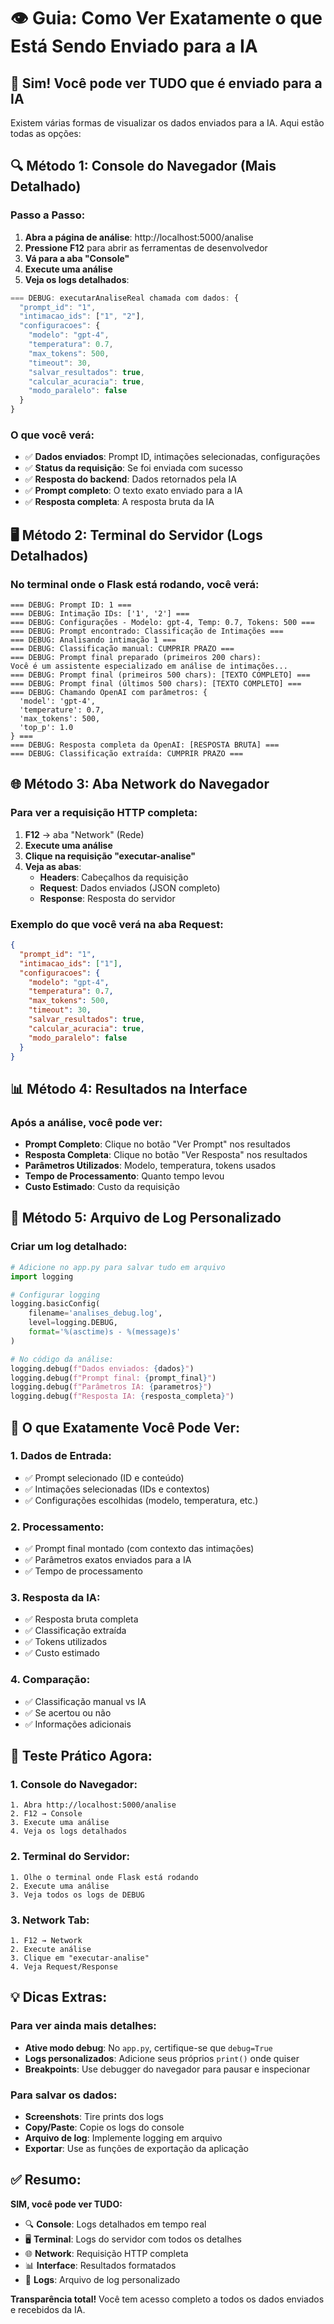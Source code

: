 # 👁️ Guia: Como Ver Exatamente o que Está Sendo Enviado para a IA

## 🎯 **Sim! Você pode ver TUDO que é enviado para a IA**

Existem várias formas de visualizar os dados enviados para a IA. Aqui estão todas as opções:

## 🔍 **Método 1: Console do Navegador (Mais Detalhado)**

### **Passo a Passo:**
1. **Abra a página de análise**: http://localhost:5000/analise
2. **Pressione F12** para abrir as ferramentas de desenvolvedor
3. **Vá para a aba "Console"**
4. **Execute uma análise**
5. **Veja os logs detalhados**:

```javascript
=== DEBUG: executarAnaliseReal chamada com dados: {
  "prompt_id": "1",
  "intimacao_ids": ["1", "2"],
  "configuracoes": {
    "modelo": "gpt-4",
    "temperatura": 0.7,
    "max_tokens": 500,
    "timeout": 30,
    "salvar_resultados": true,
    "calcular_acuracia": true,
    "modo_paralelo": false
  }
}
```

### **O que você verá:**
- ✅ **Dados enviados**: Prompt ID, intimações selecionadas, configurações
- ✅ **Status da requisição**: Se foi enviada com sucesso
- ✅ **Resposta do backend**: Dados retornados pela IA
- ✅ **Prompt completo**: O texto exato enviado para a IA
- ✅ **Resposta completa**: A resposta bruta da IA

## 🖥️ **Método 2: Terminal do Servidor (Logs Detalhados)**

### **No terminal onde o Flask está rodando, você verá:**

```
=== DEBUG: Prompt ID: 1 ===
=== DEBUG: Intimação IDs: ['1', '2'] ===
=== DEBUG: Configurações - Modelo: gpt-4, Temp: 0.7, Tokens: 500 ===
=== DEBUG: Prompt encontrado: Classificação de Intimações ===
=== DEBUG: Analisando intimação 1 ===
=== DEBUG: Classificação manual: CUMPRIR PRAZO ===
=== DEBUG: Prompt final preparado (primeiros 200 chars): 
Você é um assistente especializado em análise de intimações...
=== DEBUG: Prompt final (primeiros 500 chars): [TEXTO COMPLETO] ===
=== DEBUG: Prompt final (últimos 500 chars): [TEXTO COMPLETO] ===
=== DEBUG: Chamando OpenAI com parâmetros: {
  'model': 'gpt-4',
  'temperature': 0.7,
  'max_tokens': 500,
  'top_p': 1.0
} ===
=== DEBUG: Resposta completa da OpenAI: [RESPOSTA BRUTA] ===
=== DEBUG: Classificação extraída: CUMPRIR PRAZO ===
```

## 🌐 **Método 3: Aba Network do Navegador**

### **Para ver a requisição HTTP completa:**
1. **F12** → aba "Network" (Rede)
2. **Execute uma análise**
3. **Clique na requisição "executar-analise"**
4. **Veja as abas**:
   - **Headers**: Cabeçalhos da requisição
   - **Request**: Dados enviados (JSON completo)
   - **Response**: Resposta do servidor

### **Exemplo do que você verá na aba Request:**
```json
{
  "prompt_id": "1",
  "intimacao_ids": ["1"],
  "configuracoes": {
    "modelo": "gpt-4",
    "temperatura": 0.7,
    "max_tokens": 500,
    "timeout": 30,
    "salvar_resultados": true,
    "calcular_acuracia": true,
    "modo_paralelo": false
  }
}
```

## 📊 **Método 4: Resultados na Interface**

### **Após a análise, você pode ver:**
- **Prompt Completo**: Clique no botão "Ver Prompt" nos resultados
- **Resposta Completa**: Clique no botão "Ver Resposta" nos resultados
- **Parâmetros Utilizados**: Modelo, temperatura, tokens usados
- **Tempo de Processamento**: Quanto tempo levou
- **Custo Estimado**: Custo da requisição

## 🔧 **Método 5: Arquivo de Log Personalizado**

### **Criar um log detalhado:**
```python
# Adicione no app.py para salvar tudo em arquivo
import logging

# Configurar logging
logging.basicConfig(
    filename='analises_debug.log',
    level=logging.DEBUG,
    format='%(asctime)s - %(message)s'
)

# No código da análise:
logging.debug(f"Dados enviados: {dados}")
logging.debug(f"Prompt final: {prompt_final}")
logging.debug(f"Parâmetros IA: {parametros}")
logging.debug(f"Resposta IA: {resposta_completa}")
```

## 🎯 **O que Exatamente Você Pode Ver:**

### **1. Dados de Entrada:**
- ✅ Prompt selecionado (ID e conteúdo)
- ✅ Intimações selecionadas (IDs e contextos)
- ✅ Configurações escolhidas (modelo, temperatura, etc.)

### **2. Processamento:**
- ✅ Prompt final montado (com contexto das intimações)
- ✅ Parâmetros exatos enviados para a IA
- ✅ Tempo de processamento

### **3. Resposta da IA:**
- ✅ Resposta bruta completa
- ✅ Classificação extraída
- ✅ Tokens utilizados
- ✅ Custo estimado

### **4. Comparação:**
- ✅ Classificação manual vs IA
- ✅ Se acertou ou não
- ✅ Informações adicionais

## 🚀 **Teste Prático Agora:**

### **1. Console do Navegador:**
```
1. Abra http://localhost:5000/analise
2. F12 → Console
3. Execute uma análise
4. Veja os logs detalhados
```

### **2. Terminal do Servidor:**
```
1. Olhe o terminal onde Flask está rodando
2. Execute uma análise
3. Veja todos os logs de DEBUG
```

### **3. Network Tab:**
```
1. F12 → Network
2. Execute análise
3. Clique em "executar-analise"
4. Veja Request/Response
```

## 💡 **Dicas Extras:**

### **Para ver ainda mais detalhes:**
- **Ative modo debug**: No `app.py`, certifique-se que `debug=True`
- **Logs personalizados**: Adicione seus próprios `print()` onde quiser
- **Breakpoints**: Use debugger do navegador para pausar e inspecionar

### **Para salvar os dados:**
- **Screenshots**: Tire prints dos logs
- **Copy/Paste**: Copie os logs do console
- **Arquivo de log**: Implemente logging em arquivo
- **Exportar**: Use as funções de exportação da aplicação

## ✅ **Resumo:**

**SIM, você pode ver TUDO:**
- 🔍 **Console**: Logs detalhados em tempo real
- 🖥️ **Terminal**: Logs do servidor com todos os detalhes
- 🌐 **Network**: Requisição HTTP completa
- 📊 **Interface**: Resultados formatados
- 📝 **Logs**: Arquivo de log personalizado

**Transparência total!** Você tem acesso completo a todos os dados enviados e recebidos da IA.